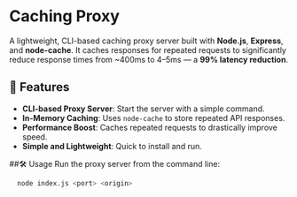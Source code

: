 # Caching Proxy

A lightweight, CLI-based caching proxy server built with **Node.js**, **Express**, and **node-cache**. It caches responses for repeated requests to significantly reduce response times from ~400ms to 4–5ms — a **99% latency reduction**.

## 🚀 Features

- **CLI-based Proxy Server**: Start the server with a simple command.
- **In-Memory Caching**: Uses `node-cache` to store repeated API responses.
- **Performance Boost**: Caches repeated requests to drastically improve speed.
- **Simple and Lightweight**: Quick to install and run.

##🛠️ Usage
Run the proxy server from the command line:

```bash
  node index.js <port> <origin>
